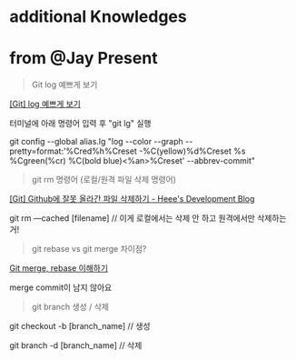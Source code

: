 # additional Knowledges

# from @Jay Present

> Git log 예쁘게 보기

[[Git] log 예쁘게 보기](https://developer-alle.tistory.com/320?category=826739)

터미널에 아래 명령어 입력 후 "git lg" 실행

git config --global alias.lg "log --color --graph --pretty=format:'%Cred%h%Creset -%C(yellow)%d%Creset %s %Cgreen(%cr) %C(bold blue)<%an>%Creset' --abbrev-commit"

> git rm 명령어 (로컬/원격 파일 삭제 명령어)

[[Git] Github에 잘못 올라간 파일 삭제하기 - Heee's Development Blog](https://gmlwjd9405.github.io/2018/05/17/git-delete-incorrect-files.html)

git rm —cached [filename]   // 이게 로컬에서는 삭제 안 하고 원격에서만 삭제하는 거!

> git rebase vs git merge 차이점?

[Git merge, rebase 이해하기](https://cyberx.tistory.com/96)

merge commit이 남지 않아요

> git branch 생성 / 삭제

git checkout -b [branch_name]    // 생성

git branch -d [branch_name]     // 삭제